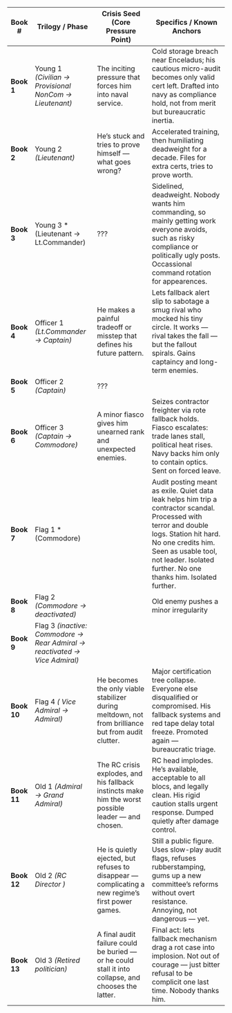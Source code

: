 | **Book #**  | **Trilogy / Phase** | **Crisis Seed (Core Pressure Point)**   | **Specifics / Known Anchors**    |
| ----------- | ------ | -------- | ------------- |
| **Book 1**  | Young 1 *(Civilian → Provisional NonCom → Lieutenant)*    | The inciting pressure that forces him into naval service. | Cold storage breach near Enceladus; his cautious micro-audit becomes only valid cert left. Drafted into navy as compliance hold, not from merit but bureaucratic inertia.    |
| **Book 2**  | Young 2 *(Lieutenant)*  | He’s stuck and tries to prove himself — what goes wrong?  | Accelerated training, then humiliating deadweight for a decade. Files for extra certs, tries to prove worth.  |
| **Book 3** | Young 3 *(Lieutenant → Lt.Commander) | ???  | Sidelined, deadweight. Nobody wants him commanding, so mainly getting work everyone avoids, such as risky compliance or politically ugly posts. Occassional command rotation for appearences. |
| **Book 4**  | Officer 1 *(Lt.Commander → Captain)*  | He makes a painful tradeoff or misstep that defines his future pattern.   | Lets fallback alert slip to sabotage a smug rival who mocked his tiny circle. It works — rival takes the fall — but the fallout spirals. Gains captaincy and long-term enemies.    |
| **Book 5**  | Officer 2 *(Captain)*  | ??? |   |
| **Book 6**  | Officer 3 *(Captain → Commodore)* | A minor fiasco gives him unearned rank and unexpected enemies.    | Seizes contractor freighter via rote fallback holds. Fiasco escalates: trade lanes stall, political heat rises. Navy backs him only to contain optics. Sent on forced leave.  |
| **Book 7** | Flag 1 *(Commodore) |   |  Audit posting meant as exile. Quiet data leak helps him trip a contractor scandal. Processed with terror and double logs. Station hit hard. No one credits him. Seen as usable tool, not leader. Isolated further. No one thanks him. Isolated further. |
| **Book 8**  | Flag 2 *(Commodore → deactivated)*   |   | Old enemy pushes a minor irregularity  |
| **Book 9**  | Flag 3 *(inactive: Commodore → Rear Admiral → reactivated → Vice Admiral)* |    |  |
| **Book 10**  | Flag 4 *( Vice Admiral → Admiral)*    | He becomes the only viable stabilizer during meltdown, not from brilliance but from audit clutter.  | Major certification tree collapse. Everyone else disqualified or compromised. His fallback systems and red tape delay total freeze. Promoted again — bureaucratic triage.    |
| **Book 11** | Old 1 *(Admiral → Grand Admiral)*    | The RC crisis explodes, and his fallback instincts make him the worst possible leader — and chosen. | RC head implodes. He’s available, acceptable to all blocs, and legally clean. His rigid caution stalls urgent response. Dumped quietly after damage control. |
| **Book 12** | Old 2 *(RC Director )* | He is quietly ejected, but refuses to disappear — complicating a new regime’s first power games.    | Still a public figure. Uses slow-play audit flags, refuses rubberstamping, gums up a new committee’s reforms without overt resistance. Annoying, not dangerous — yet.    |
| **Book 13** | Old 3 *(Retired politician)*    | A final audit failure could be buried — or he could stall it into collapse, and chooses the latter. | Final act: lets fallback mechanism drag a rot case into implosion. Not out of courage — just bitter refusal to be complicit one last time. Nobody thanks him.    |
